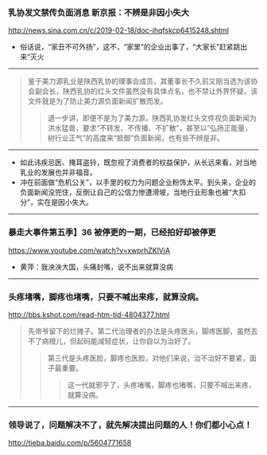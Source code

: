 ### 乳协发文禁传负面消息 新京报：不辨是非因小失大
http://news.sina.com.cn/c/2019-02-18/doc-ihqfskcp6415248.shtml
- 俗话说，“家丑不可外扬”，这不，“家里”的企业出事了，“大家长”赶紧跳出来“灭火
---
>鉴于美力源乳业是陕西乳协的理事会成员，其董事长不久前又刚当选为该协会副会长，陕西乳协的红头文件虽然没有具体点名，也不禁让外界怀疑，该文件就是为了防止美力源负面新闻扩散而发。
>>退一步讲，即便不是为了美力源，陕西乳协发红头文件视负面新闻为洪水猛兽，要求“不转发、不传播、不扩散”，甚至以“弘扬正能量，树行业正气”的高度来“抵御”负面新闻，也有些不辨是非。
---
- 如此讳疾忌医、掩耳盗铃，既忽视了消费者的权益保护，从长远来看，对当地乳业的发展也并非福音。
- 冲在前面做“危机公关”，以手里的权力为问题企业粉饰太平。到头来，企业的负面新闻没兜住，反倒让自己的公信力惨遭滑坡，当地行业形象也被“大扣分”，实在是因小失大。
---
### 暴走大事件第五季】36 被停更的一期，已经拍好却被停更
https://www.youtube.com/watch?v=xwprhZKlVjA
- 黄萍：我泱泱大国，头痛封嘴，说不出来就算没病
---
### 头疼堵嘴，脚疼也堵嘴，只要不喊出来疼，就算没病。
http://bbs.kshot.com/read-htm-tid-4804377.html
>先帝爷留下的烂摊子。第二代治理者的办法是头疼医头，脚疼医脚，虽然去不了病根儿，但起码能减轻症状，让你自以为治好了。
>>第三代是头疼医脸，脚疼也医脸，对他们来说，治不治好不要紧，面子最重要。
>>>这一代就邪乎了，头疼堵嘴，脚疼也堵嘴，只要不喊出来疼，就算没病。
---
### 领导说了，问题解决不了，就先解决提出问题的人！你们都小心点！
http://tieba.baidu.com/p/5604771658